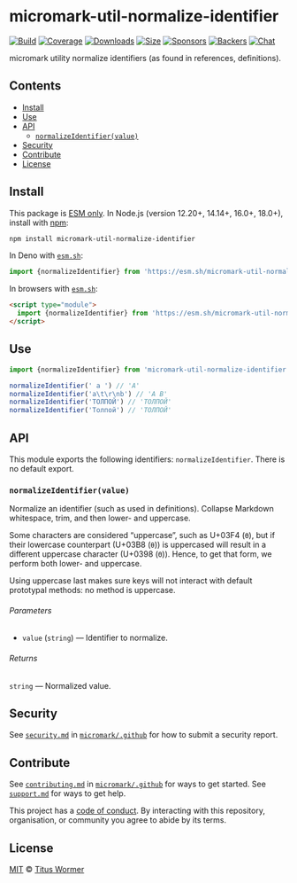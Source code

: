 # micromark-util-normalize-identifier

[![Build][build-badge]][build]
[![Coverage][coverage-badge]][coverage]
[![Downloads][downloads-badge]][downloads]
[![Size][bundle-size-badge]][bundle-size]
[![Sponsors][sponsors-badge]][opencollective]
[![Backers][backers-badge]][opencollective]
[![Chat][chat-badge]][chat]

micromark utility normalize identifiers (as found in references, definitions).

## Contents

*   [Install](#install)
*   [Use](#use)
*   [API](#api)
    *   [`normalizeIdentifier(value)`](#normalizeidentifiervalue)
*   [Security](#security)
*   [Contribute](#contribute)
*   [License](#license)

## Install

This package is [ESM only][esm].
In Node.js (version 12.20+, 14.14+, 16.0+, 18.0+), install with [npm][]:

```sh
npm install micromark-util-normalize-identifier
```

In Deno with [`esm.sh`][esmsh]:

```js
import {normalizeIdentifier} from 'https://esm.sh/micromark-util-normalize-identifier@1'
```

In browsers with [`esm.sh`][esmsh]:

```html
<script type="module">
  import {normalizeIdentifier} from 'https://esm.sh/micromark-util-normalize-identifier@1?bundle'
</script>
```

## Use

```js
import {normalizeIdentifier} from 'micromark-util-normalize-identifier'

normalizeIdentifier(' a ') // 'A'
normalizeIdentifier('a\t\r\nb') // 'A B'
normalizeIdentifier('ТОЛПОЙ') // 'ТОЛПОЙ'
normalizeIdentifier('Толпой') // 'ТОЛПОЙ'
```

## API

This module exports the following identifiers: `normalizeIdentifier`.
There is no default export.

### `normalizeIdentifier(value)`

Normalize an identifier (such as used in definitions).
Collapse Markdown whitespace, trim, and then lower- and uppercase.

Some characters are considered “uppercase”, such as U+03F4 (`ϴ`), but if their
lowercase counterpart (U+03B8 (`θ`)) is uppercased will result in a different
uppercase character (U+0398 (`Θ`)).
Hence, to get that form, we perform both lower- and uppercase.

Using uppercase last makes sure keys will not interact with default prototypal
methods: no method is uppercase.

###### Parameters

*   `value` (`string`) — Identifier to normalize.

###### Returns

`string` — Normalized value.

## Security

See [`security.md`][securitymd] in [`micromark/.github`][health] for how to
submit a security report.

## Contribute

See [`contributing.md`][contributing] in [`micromark/.github`][health] for ways
to get started.
See [`support.md`][support] for ways to get help.

This project has a [code of conduct][coc].
By interacting with this repository, organisation, or community you agree to
abide by its terms.

## License

[MIT][license] © [Titus Wormer][author]

<!-- Definitions -->

[build-badge]: https://github.com/micromark/micromark/workflows/main/badge.svg

[build]: https://github.com/micromark/micromark/actions

[coverage-badge]: https://img.shields.io/codecov/c/github/micromark/micromark.svg

[coverage]: https://codecov.io/github/micromark/micromark

[downloads-badge]: https://img.shields.io/npm/dm/micromark-util-normalize-identifier.svg

[downloads]: https://www.npmjs.com/package/micromark-util-normalize-identifier

[bundle-size-badge]: https://img.shields.io/bundlephobia/minzip/micromark-util-normalize-identifier.svg

[bundle-size]: https://bundlephobia.com/result?p=micromark-util-normalize-identifier

[sponsors-badge]: https://opencollective.com/unified/sponsors/badge.svg

[backers-badge]: https://opencollective.com/unified/backers/badge.svg

[opencollective]: https://opencollective.com/unified

[npm]: https://docs.npmjs.com/cli/install

[esm]: https://gist.github.com/sindresorhus/a39789f98801d908bbc7ff3ecc99d99c

[esmsh]: https://esm.sh

[chat-badge]: https://img.shields.io/badge/chat-discussions-success.svg

[chat]: https://github.com/micromark/micromark/discussions

[license]: https://github.com/micromark/micromark/blob/main/license

[author]: https://wooorm.com

[health]: https://github.com/micromark/.github

[securitymd]: https://github.com/micromark/.github/blob/HEAD/security.md

[contributing]: https://github.com/micromark/.github/blob/HEAD/contributing.md

[support]: https://github.com/micromark/.github/blob/HEAD/support.md

[coc]: https://github.com/micromark/.github/blob/HEAD/code-of-conduct.md
